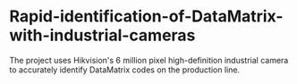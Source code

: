 # Rapid-identification-of-DataMatrix-with-industrial-cameras
The project uses Hikvision's 6 million pixel high-definition industrial camera to accurately identify DataMatrix codes on the production line.
